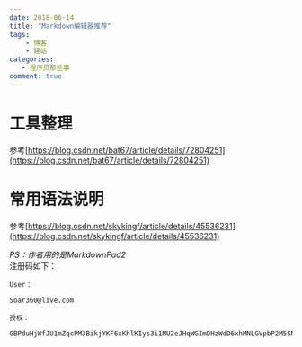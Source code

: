 ```yaml
---
date: 2018-06-14
title: "Markdown编辑器推荐"
tags:
    - 博客
    - 建站
categories:
   - 程序员那些事
comment: true
---
```


# 工具整理
参考[https://blog.csdn.net/bat67/article/details/72804251](https://blog.csdn.net/bat67/article/details/72804251)	

# 常用语法说明	
参考[https://blog.csdn.net/skykingf/article/details/45536231](https://blog.csdn.net/skykingf/article/details/45536231)

*PS：作者用的是MarkdownPad2*	
注册码如下：

    User：

	Soar360@live.com

	授权：

	GBPduHjWfJU1mZqcPM3BikjYKF6xKhlKIys3i1MU2eJHqWGImDHzWdD6xhMNLGVpbP2M5SN6bnxn2kSE8qHqNY5QaaRxmO3YSMHxlv2EYpjdwLcPwfeTG7kUdnhKE0vVy4RidP6Y2wZ0q74f47fzsZo45JE2hfQBFi2O9Jldjp1mW8HUpTtLA2a5/sQytXJUQl/QKO0jUQY4pa5CCx20sV1ClOTZtAGngSOJtIOFXK599sBr5aIEFyH0K7H4BoNMiiDMnxt1rD8Vb/ikJdhGMMQr0R4B+L3nWU97eaVPTRKfWGDE8/eAgKzpGwrQQoDh+nzX1xoVQ8NAuH+s4UcSeQ==



